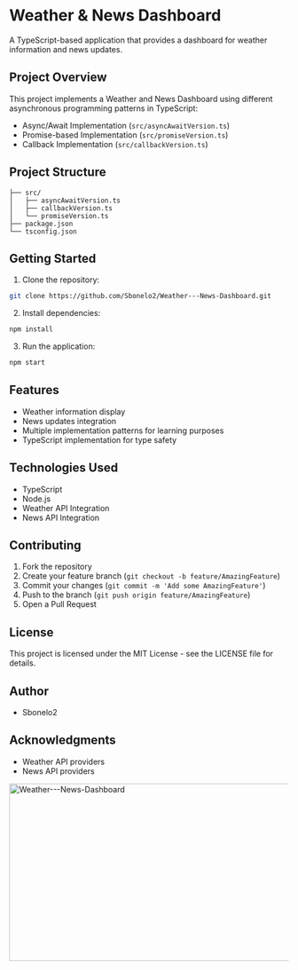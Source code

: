 # Weather & News Dashboard

A TypeScript-based application that provides a dashboard for weather information and news updates.

## Project Overview

This project implements a Weather and News Dashboard using different asynchronous programming patterns in TypeScript:

- Async/Await Implementation (`src/asyncAwaitVersion.ts`)
- Promise-based Implementation (`src/promiseVersion.ts`)
- Callback Implementation (`src/callbackVersion.ts`)

## Project Structure

```
├── src/
│   ├── asyncAwaitVersion.ts
│   ├── callbackVersion.ts
│   └── promiseVersion.ts
├── package.json
└── tsconfig.json
```

## Getting Started

1. Clone the repository:

```bash
git clone https://github.com/Sbonelo2/Weather---News-Dashboard.git
```

2. Install dependencies:

```bash
npm install
```

3. Run the application:

```bash
npm start
```

## Features

- Weather information display
- News updates integration
- Multiple implementation patterns for learning purposes
- TypeScript implementation for type safety

## Technologies Used

- TypeScript
- Node.js
- Weather API Integration
- News API Integration

## Contributing

1. Fork the repository
2. Create your feature branch (`git checkout -b feature/AmazingFeature`)
3. Commit your changes (`git commit -m 'Add some AmazingFeature'`)
4. Push to the branch (`git push origin feature/AmazingFeature`)
5. Open a Pull Request

## License

This project is licensed under the MIT License - see the LICENSE file for details.

## Author

- Sbonelo2

## Acknowledgments

- Weather API providers
- News API providers


<img src="https://socialify.git.ci/Sbonelo2/Weather---News-Dashboard/image?language=1&owner=1&name=1&stargazers=1&theme=Light" alt="Weather---News-Dashboard" width="640" height="320" />
